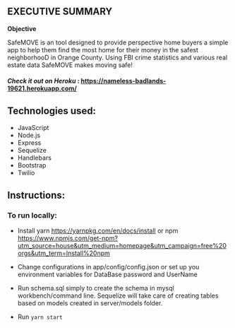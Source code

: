## EXECUTIVE SUMMARY

**Objective**

SafeMOVE is an tool designed to provide perspective home buyers a simple app to help them find the most home for their money in the safest neighborhooD in Orange County.
Using FBI crime statistics and various real estate data SafeMOVE makes moving safe! 

#### *Check it out on Heroku* : https://nameless-badlands-19621.herokuapp.com/


## Technologies used:
* JavaScript
* Node.js
* Express
* Sequelize
* Handlebars
* Bootstrap
* Twilio

## Instructions:

### To run locally:

* Install yarn https://yarnpkg.com/en/docs/install or npm https://www.npmjs.com/get-npm?utm_source=house&utm_medium=homepage&utm_campaign=free%20orgs&utm_term=Install%20npm


* Change configurations in app/config/config.json or set up you environment variables for DataBase password and UserName 

* Run schema.sql simply to create the schema in mysql workbench/command line.  Sequelize will take care of creating tables based on models created in server/models folder.
* Run ```yarn start``` 


